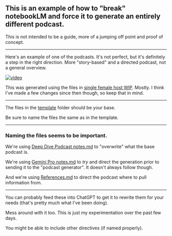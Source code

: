 ## This is an example of how to "break" notebookLM and force it to generate an entirely different podcast.

This is not intended to be a guide, more of a jumping off point and proof of concept.

---

Here's an example of one of the podcasts. It's not perfect, but it's definitely a step in the right direction. More "story-based" and a directed podcast, not a general overview.

[![video](https://img.youtube.com/vi/r8Pj5Ji6vt8/maxresdefault.jpg)](https://youtu.be/r8Pj5Ji6vt8)

This was generated using the files in [single female host WIP](<single female host WIP>). 
Mostly. I think I've made a few changes since then though, so keep that in mind.

---

The files in the [template](template) folder should be your base.

Be sure to name the files the same as in the template.

---

### Naming the files seems to be important.

We're using [Deep Dive Podcast notes.md](<template/Deep Dive Podcast notes.md>) to "overwrite" what the base podcast is.

We're using [Gemini Pro notes.md](<template/Gemini Pro notes.md>) to *try* and direct the generation prior to sending it to the "podcast generator". It doesn't always follow though.

And we're using [References.md](template/References.md) to direct the podcast where to pull information from.

---

You can probably feed these into ChatGPT to get it to rewrite them for your needs (that's pretty much what I've been doing).

Mess around with it too. This is just my experimentation over the past few days.

You might be able to include other directives (if named properly).
